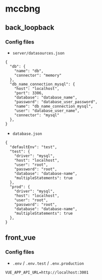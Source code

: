 # mccbng

## back_loopback

### Config files

- `server/datasources.json`
```
{
  "db": {
    "name": "db",
    "connector": "memory"
  },
  "db_name_connection_mysql": {
    "host": "localhost",
    "port": 3306,
    "database": "database_name",
    "password": "database_user_password",
    "name": "db_name_connection_mysql",
    "user": "database_user_name",
    "connector": "mysql"
  },
}
```

- `database.json`
```
{
  "defaultEnv": "test",
  "test": {
    "driver": "mysql",
    "host": "localhost",
    "user": "root",
    "password": "root",
    "database": "database-name",
    "multipleStatements": true
  },
  "prod": {
    "driver": "mysql",
    "host": "localhost",
    "user": "root",
    "password": "root",
    "database": "database-name",
    "multipleStatements": true
  },
}
```

## front_vue

### Config files

- `.env` / `.env.test` / `.env.production`

```
VUE_APP_API_URL=http://localhost:3001
```
